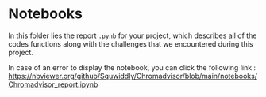 # Notebooks

In this folder lies the report `.pynb` for your project, which describes all of the codes functions along with the challenges that we encountered during this project.

In case of an error to display the notebook, you can click the following link : https://nbviewer.org/github/Squwiddly/Chromadvisor/blob/main/notebooks/Chromadvisor_report.ipynb
